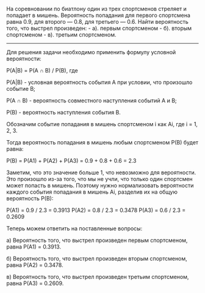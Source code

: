 На соревновании по биатлону один из трех спортсменов стреляет и попадает в мишень. Вероятность попадания для первого спортсмена равна 0.9, для второго — 0.8, для третьего — 0.6. Найти вероятность того, что выстрел произведен:
    - a). первым спортсменом 
    - б). вторым спортсменом 
    - в). третьим спортсменом.

---

Для решения задачи необходимо применить формулу условной вероятности:

P(A|B) = P(A ∩ B) / P(B), где

P(A|B) - условная вероятность события A при условии, что произошло событие B;

P(A ∩ B) - вероятность совместного наступления событий A и B;

P(B) - вероятность наступления события B.

Обозначим событие попадания в мишень спортсменом i как Ai, где i = 1, 2, 3.

Тогда вероятность попадания в мишень любым спортсменом P(B) будет равна:

P(B) = P(A1) + P(A2) + P(A3) = 0.9 + 0.8 + 0.6 = 2.3

Заметим, что это значение больше 1, что невозможно для вероятности. Это произошло из-за того, что мы не учли, что только один спортсмен может попасть в мишень. Поэтому нужно нормализовать вероятности каждого события попадания в мишень Ai, разделив их на общую вероятность P(B):

P(A1) = 0.9 / 2.3 = 0.3913
P(A2) = 0.8 / 2.3 = 0.3478
P(A3) = 0.6 / 2.3 = 0.2609

Теперь можем ответить на поставленные вопросы:

а) Вероятность того, что выстрел произведен первым спортсменом, равна P(A1) = 0.3913.

б) Вероятность того, что выстрел произведен вторым спортсменом, равна P(A2) = 0.3478.

в) Вероятность того, что выстрел произведен третьим спортсменом, равна P(A3) = 0.2609.